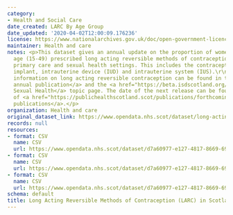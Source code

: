 ```yaml
---
category:
- Health and Social Care
date_created: LARC By Age Group
date_updated: '2020-04-02T12:00:09.176236'
license: https://www.nationalarchives.gov.uk/doc/open-government-licence/version/3/
maintainer: Health and care
notes: <p>This dataset gives an annual update on the proportion of women of reproductive
  age (15-49) prescribed long acting reversible methods of contraception (LARC) in
  primary care and sexual health settings. This includes the contraceptive injection,
  implant, intrauterine device (IUD) and intrauterine system (IUS).\r\n\r\nFurther
  information on long acting reversible contraception can be found in the <a href="https://publichealthscotland.scot/publications/long-acting-reversible-contraception-larc-key-clinical-indicator-kci/">recent
  annual publication</a> and the <a href="https://beta.isdscotland.org/find-publications-and-data/population-health/sexual-health/">ISD
  Sexual Health</a> topic page. The date of the next release can be found on our list
  of <a href="https://publichealthscotland.scot/publications/forthcoming-publications/">forthcoming
  publications</a>.</p>
organization: Health and care
original_dataset_link: https://www.opendata.nhs.scot/dataset/long-acting-reversible-methods-of-contraception-larc-in-scotland
records: null
resources:
- format: CSV
  name: CSV
  url: https://www.opendata.nhs.scot/dataset/d7a60977-e127-4817-8669-69458d14ab4b/resource/a2e1e94c-9e39-480e-9644-c6d380ae9dea/download/larc_by_agegroup_2021.csv
- format: CSV
  name: CSV
  url: https://www.opendata.nhs.scot/dataset/d7a60977-e127-4817-8669-69458d14ab4b/resource/b351cf55-fdd4-424e-a413-956612756e84/download/larc_by_hb_2021.csv
- format: CSV
  name: CSV
  url: https://www.opendata.nhs.scot/dataset/d7a60977-e127-4817-8669-69458d14ab4b/resource/bec034bb-d3c4-41dc-9449-436780d3f71f/download/larc_by_deprivation-_2021.csv
schema: default
title: Long Acting Reversible Methods of Contraception (LARC) in Scotland
---
```

